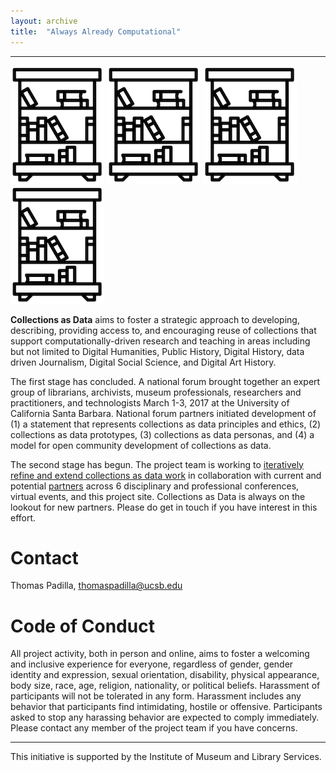 ```yaml
---
layout: archive
title:  "Always Already Computational"
---
```

---
![library](images/library.png) ![library](images/library.png) ![library](images/library.png) ![library](images/library.png)

**Collections as Data** aims to foster a strategic approach to developing, describing, providing access to, and encouraging reuse of collections that support computationally-driven research and teaching in areas including but not limited to Digital Humanities, Public History, Digital History, data driven Journalism, Digital Social Science, and Digital Art History. 

The first stage has concluded. A national forum brought together an expert group of librarians, archivists, museum professionals, researchers and practitioners, and technologists March 1-3, 2017 at the University of California Santa Barbara. National forum partners initiated development of (1) a statement that represents collections as data principles and ethics, (2) collections as data prototypes, (3) collections as data personas, and (4) a model for open community development of collections as data. 

The second stage has begun. The project team is working to [iteratively refine and extend collections as data work](https://collectionsasdata.github.io/events/) in collaboration with current and potential [partners](https://collectionsasdata.github.io/partners/) across 6 disciplinary and professional conferences, virtual events, and this project site. Collections as Data is always on the lookout for new partners. Please do get in touch if you have interest in this effort. 
 


# Contact

Thomas Padilla, <thomaspadilla@ucsb.edu>

# Code of Conduct

All project activity, both in person and online, aims to foster a welcoming and inclusive experience for everyone, regardless of gender, gender identity and expression, sexual orientation, disability, physical appearance, body size, race, age, religion, nationality, or political beliefs. Harassment of participants will not be tolerated in any form. Harassment includes any behavior that participants find intimidating, hostile or offensive. Participants asked to stop any harassing behavior are expected to comply immediately. Please contact any member of the project team if you have concerns.


---
This initiative is supported by the Institute of Museum and Library Services.  


